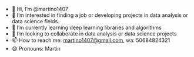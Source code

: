 - 👋 Hi, I’m @martino1407
- 👀 I’m interested in finding a job or developing projects in data analysis or data science fields.
- 🌱 I’m currently learning deep learning libraries and algorithms 
- 💞️ I’m looking to collaborate in data analysis or data science projects
- 📫 How to reach me: martino1407@gmail.com, wa: 50684824321
- 😄 Pronouns: Martin

<!---
martino1407/martino1407 is a ✨ special ✨ repository because its `README.md` (this file) appears on your GitHub profile.
You can click the Preview link to take a look at your changes.
--->
